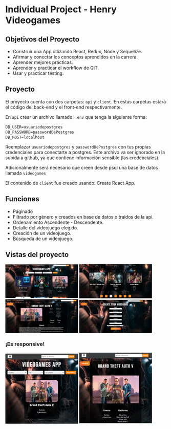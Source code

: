 # Individual Project - Henry Videogames

## Objetivos del Proyecto

- Construir una App utlizando React, Redux, Node y Sequelize.
- Afirmar y conectar los conceptos aprendidos en la carrera.
- Aprender mejores prácticas.
- Aprender y practicar el workflow de GIT.
- Usar y practicar testing.

## Proyecto

El proyecto cuenta con dos carpetas: `api` y `client`. En estas carpetas estará el código del back-end y el front-end respectivamente.

En `api` crear un archivo llamado: `.env` que tenga la siguiente forma:

```
DB_USER=usuariodepostgres
DB_PASSWORD=passwordDePostgres
DB_HOST=localhost
```

Reemplazar `usuariodepostgres` y `passwordDePostgres` con tus propias credenciales para conectarte a postgres. Este archivo va ser ignorado en la subida a github, ya que contiene información sensible (las credenciales).

Adicionalmente será necesario que creen desde psql una base de datos llamada `videogames`

El contenido de `client` fue creado usando: Create React App.

## Funciones

- Páginado
- Filtrado por género y creados en base de datos o traidos de la api.
- Ordenamiento Ascendente - Descendente.
- Detalle del videojuego elegido.
- Creación de un videojuego.
- Búsqueda de un videojuego. 

## Vistas del proyecto

<p>
     <a><img src='https://github.com/Alvarezeli/Alvarezeli/blob/main/PI%20-%20videogames/Captura%20de%20pantalla%202022-01-31%20192230.png' height="45%" width="45%"/></a>
      <a><img src='https://github.com/Alvarezeli/PI-Videogames/blob/main/client/src/assets/readme/paginado.png' height="45%" width="45%"/></a>
      <a><img src='https://github.com/Alvarezeli/PI-Videogames/blob/main/client/src/assets/readme/detalle.png' height="45%" width="45%"/></a>
      <a><img src='https://github.com/Alvarezeli/PI-Videogames/blob/main/client/src/assets/readme/Captura%20de%20pantalla%202022-01-31%20192542.png' height="45%" width="45%"/></a>

</p>

### ¡Es responsive!

<p>
  <a><img src='https://github.com/Alvarezeli/PI-Videogames/blob/main/client/src/assets/readme/responsive.png' height="40%" width="45%"/></a>
   <a><img src='https://github.com/Alvarezeli/PI-Videogames/blob/main/client/src/assets/readme/responsive%20detail.png' height="40%" width="45%"/></a>
</p>
